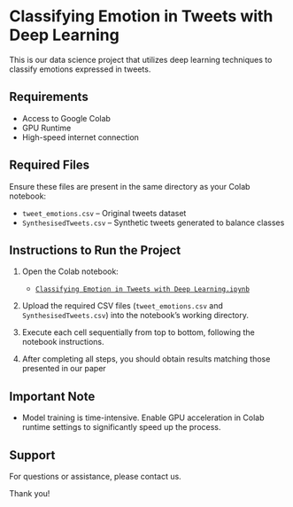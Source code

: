 # Classifying Emotion in Tweets with Deep Learning

This is our data science project that utilizes deep learning techniques to classify emotions expressed in tweets.

## Requirements

- Access to Google Colab
- GPU Runtime
- High-speed internet connection

## Required Files

Ensure these files are present in the same directory as your Colab notebook:

- `tweet_emotions.csv` – Original tweets dataset
- `SynthesisedTweets.csv` – Synthetic tweets generated to balance classes

## Instructions to Run the Project

1. Open the Colab notebook:

   - [`Classifying Emotion in Tweets with Deep Learning.ipynb`](https://colab.research.google.com/drive/15ftGs3xaA0BidDtmNa2L1JjW6Qanvn2G?usp=sharing)

2. Upload the required CSV files (`tweet_emotions.csv` and `SynthesisedTweets.csv`) into the notebook’s working directory.

3. Execute each cell sequentially from top to bottom, following the notebook instructions.

4. After completing all steps, you should obtain results matching those presented in our paper

## Important Note

- Model training is time-intensive. Enable GPU acceleration in Colab runtime settings to significantly speed up the process.

## Support

For questions or assistance, please contact us.

Thank you!

